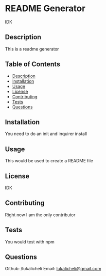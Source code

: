 # README Generator
  IDK

## Description
This is a readme generator

## Table of Contents

- [Description](#description)
- [Installation](#installation)
- [Usage](#usage)
- [License](#license)
- [Contributing](#contributing)
- [Tests](#tests)
- [Questions](#questions)

## Installation
You need to do an init and inquirer install

## Usage
This would be used to create a README file

## License
IDK

## Contributing
Right now I am the only contributor

## Tests
You would test with npm

## Questions

Github: /lukalicheli
Email: lukalicheli@gmail.com

